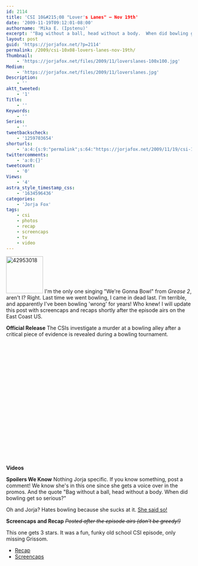```yaml
---
id: 2114
title: 'CSI 10&#215;08 "Lover's Lanes" — Nov 19th'
date: '2009-11-19T09:12:01-08:00'
authorname: 'Mika E. (Ipstenu)'
excerpt: '"Bag without a ball, head without a body.  When did bowling get so serious?" New episode of _CSI_ tonight, November 19th. _Updated with screencaps and recap_'
layout: post
guid: 'https://jorjafox.net/?p=2114'
permalink: /2009/csi-10x08-lovers-lanes-nov-19th/
Thumbnail:
    - 'https://jorjafox.net/files/2009/11/loverslanes-100x100.jpg'
Medium:
    - 'https://jorjafox.net/files/2009/11/loverslanes.jpg'
Description:
    - ''
aktt_tweeted:
    - '1'
Title:
    - ''
Keywords:
    - ''
Series:
    - ''
tweetbackscheck:
    - '1259703654'
shorturls:
    - 'a:4:{s:9:"permalink";s:64:"https://jorjafox.net/2009/11/19/csi-10x08-lovers-lanes-nov-19th/";s:7:"tinyurl";s:26:"http://tinyurl.com/yg7d8pm";s:4:"isgd";s:18:"http://is.gd/52WaI";s:5:"bitly";s:20:"http://bit.ly/27c53M";}'
twittercomments:
    - 'a:0:{}'
tweetcount:
    - '0'
Views:
    - '4'
astra_style_timestamp_css:
    - '1634596436'
categories:
    - 'Jorja Fox'
tags:
    - csi
    - photos
    - recap
    - screencaps
    - tv
    - video
---
```


<a href="//static.jorjafox.net/wordpress/2009/11/42953018.jpg"><img src="//static.jorjafox.net/wordpress/2009/11/42953018-100x100.jpg" alt="42953018" title="42953018" width="100" height="100" class="alignleft size-thumbnail wp-image-2122" /></a> I'm the only one singing "We're Gonna Bowl" from _Grease 2_, aren't I?  Right.  Last time we went bowling, I came in dead last. I'm terrible, and apparently I've been bowling 'wrong' for years! Who knew! I will update this post with screencaps and recaps shortly after the episode airs on the East Coast US.

**Official Release**
The CSIs investigate a murder at a bowling alley after a critical piece of evidence is revealed during a bowling tournament.

**Videos**
<object width="425" height="344"><param name="movie" value="http://www.youtube.com/v/A_Zusll7yl8&hl=en&fs=1"></param><param name="allowFullScreen" value="true"></param><param name="allowscriptaccess" value="always"></param><embed src="http://www.youtube.com/v/A_Zusll7yl8&hl=en&fs=1" type="application/x-shockwave-flash" allowscriptaccess="always" allowfullscreen="true" width="425" height="344"></embed></object>

**Spoilers We Know**
Nothing Jorja specific. If you know something, post a comment!  We know she's in this one since she gets a voice over in the promos.  And the quote "Bag without a ball, head without a body.  When did bowling get so serious?"

Oh and Jorja?  Hates bowling because she sucks at it.  <a href="http://bit.ly/4khvls ">She said so!</a>

**Screencaps and Recap**
<del datetime="2009-11-20T02:57:40+00:00">_Posted after the episode airs (don't be greedy!)_</del>

This one gets 3 stars.  It was a fun, funky old school CSI episode, only missing Grissom.

<ul>
	<li><a href="https://jorjafox.net/wiki/Lover%27s_Lanes">Recap</a></li>
	<li><a href="https://jorjafox.net/gallery/tv/csi/season10/loverslanes/">Screencaps</a></li>
</ul>
